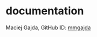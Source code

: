 # documentation

Maciej Gajda, GitHub ID: [mmgajda](https://github.com/mmgajda/documentation/blob/patch-1/mmgajda.md)
